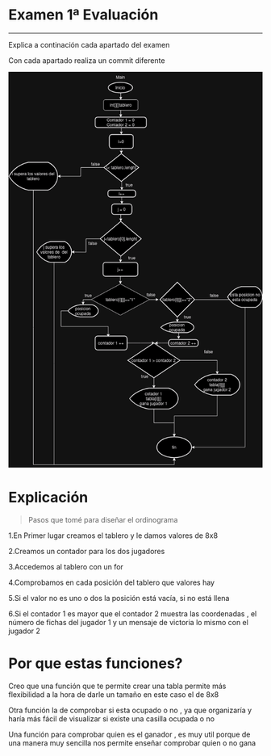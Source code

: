 # Examen 1ª Evaluación

---

Explica a continación cada apartado del examen

Con cada apartado realiza un commit diferente

![ExamenCod Oliver.drawio.png](ExamenCod%20Oliver.drawio.png)
# Explicación

>Pasos que tomé para diseñar el ordinograma
 
1.En Primer lugar creamos el tablero y le damos valores de 8x8

2.Creamos un contador para los dos jugadores

3.Accedemos al tablero con un for

4.Comprobamos en cada posición del tablero que valores hay

5.Si el valor no es uno o dos la posición está vacía, si no está llena

6.Si el contador 1 es mayor que el contador 2 muestra las coordenadas , el número de fichas del jugador 1 y un mensaje de victoria
lo mismo con el jugador 2

# Por que estas funciones?

Creo que una función que te permite crear una tabla permite más flexibilidad a la hora de darle un tamaño
en este caso el de 8x8

Otra función la de comprobar si esta ocupado o no , ya que organizaría y haría más fácil de visualizar si existe una casilla ocupada o no

Una función para comprobar quien es el ganador , es muy util porque de una manera muy sencilla nos permite enseñar comprobar quien o no gana

